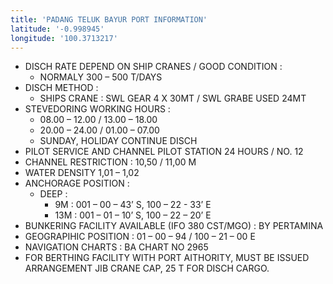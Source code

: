 ```yaml
---
title: 'PADANG TELUK BAYUR PORT INFORMATION'
latitude: '-0.998945'
longitude: '100.3713217'
---
```


- DISCH RATE DEPEND ON SHIP CRANES / GOOD CONDITION :
    - NORMALY 300 – 500 T/DAYS
- DISCH METHOD :
    - SHIPS CRANE : SWL GEAR 4 X 30MT / SWL GRABE USED 24MT
- STEVEDORING WORKING HOURS :
    - 08.00 – 12.00 / 13.00 – 18.00
    - 20.00 – 24.00 / 01.00 – 07.00
    - SUNDAY, HOLIDAY CONTINUE DISCH 
- PILOT SERVICE AND CHANNEL PILOT STATION 24 HOURS / NO. 12
- CHANNEL RESTRICTION : 10,50 / 11,00 M
- WATER DENSITY 1,01 – 1,02
- ANCHORAGE POSITION :
    - DEEP :
        - 9M : 001 – 00 – 43’ S, 100 – 22 - 33’ E
        - 13M : 001 – 01 – 10’ S, 100 – 22 – 20’ E
- BUNKERING FACILITY AVAILABLE (IFO 380 CST/MGO) : BY PERTAMINA
- GEOGRAPIHIC POSITION : 01 – 00 – 94 / 100 – 21 – 00 E
- NAVIGATION CHARTS : BA CHART NO 2965 
- FOR BERTHING FACILITY WITH PORT AITHORITY, MUST BE ISSUED ARRANGEMENT JIB CRANE CAP, 25 T FOR DISCH CARGO.